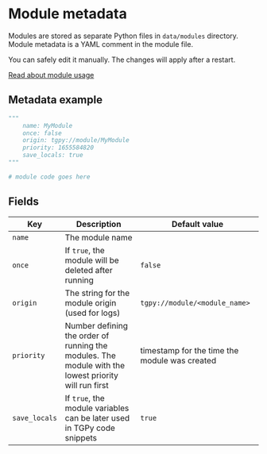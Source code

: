 # Module metadata

Modules are stored as separate Python files in `data/modules` directory. Module metadata is a YAML comment in the module file.

You can safely edit it manually. The changes will apply after a restart.

[Read about module usage](/extensibility/modules/)

## Metadata example

```python
"""
    name: MyModule
    once: false
    origin: tgpy://module/MyModule
    priority: 1655584820
    save_locals: true
"""

# module code goes here
```

## Fields

| Key | Description | Default value |
| --- | ----------- | ------------- |
| `name` | The module name | |
| `once` | If `true`, the module will be deleted after running | `false` |
| `origin` | The string for the module origin (used for logs) | `tgpy://module/<module_name>` |
| `priority` | Number defining the order of running the modules. The module with the lowest priority will run first | timestamp for the time the module was created |
| `save_locals` | If `true`, the module variables can be later used in TGPy code snippets | `true` |

